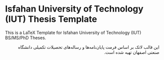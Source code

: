 # Isfahan University of Technology (IUT) Thesis Template
This is a LaTeX Template for Isfahan University of Technology (IUT) BS/MS/PhD Theses.

<p dir='rtl' align='right'>این قالب لاتک بر اساس فرمت پایان‌نامه‌ها و رساله‌های تحصیلات تکمیلی دانشگاه صنعتی اصفهان تهیه شده است.</p>

<a href="https://github.com/Amin-101/AThesis-IUT-Thesis-Template"></a>
